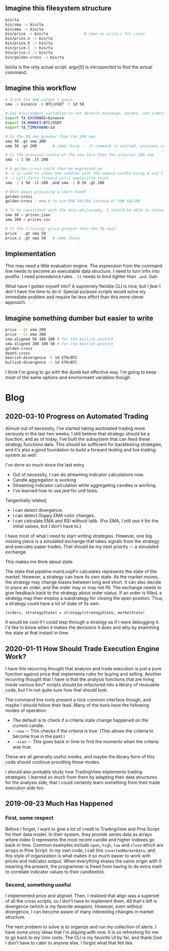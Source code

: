 ## Imagine this filesystem structure

```sh
bin/ta
bin/sma -> bin/ta
bin/ema -> bin/ta
bin/price -> bin/ta                # same as price.c for close
bin/price.o -> bin/ta
bin/price.h -> bin/ta
bin/price.l -> bin/ta
bin/price.c -> bin/ta
bin/golden-cross -> bin/ta
```

bin/ta is the only actual script.
argv[0] is introspected to find the actual command.

## Imagine this workflow

```sh
# Print the SMA values I guess.
sma -x binance -m BTC/USDT -t 1d 50

# Use environment variables to set default exchange, market, and timeframe
export TA_EXCHANGE=binance
export TA_MARKET=BTC/USDT
export TA_TIMEFRAME=1d

# Is the 50 sma greater than the 200 sma
sma 50 .gt sma 200
sma 50 .gt 200       # same thing -- if command is omitted, previous command is assumed

# Is the previous candle of the sma less than the previous 200 sma
sma -i 1 50 .lt 200

# A golden cross could then be expressed as
# -i is used to index the candles with the newest candle being 0 and 1 being the previous candle and 2 the candle before that.
# -i will carry forward until explicitly reset
sma -i 1 50 .lt 200 .and sma -i 0 50 .gt 200

# What about providing a short-hand?
golden-cross
golden-cross --ema # to use EMA 50/200 instead of SMA 50/200

# To be consistent with the Unix philosophy, I should be able to consume STDIN too.
sma 50 < prices.json
sma 200 < prices.csv

# Is the (closing) price greater than the 50 sma?
price   .gt sma 50
price.c .gt sma 50   # same thing
```

## Implementation

This may need a little evaluation engine. The expression from the command line
needs to become an executable data structure. I need to turn infix into postfix.
I need precedence rules. `.lt` needs to bind tighter than `.and`.  Gah.

What have I gotten myself into? A supremely flexible CLI is nice, but I *fear* I
don't have the time to do it. Special purpose scripts would solve my immediate
problem and require far less effort than this more clever approach.

## Imagine something dumber but easier to write

```sh
price --gt sma 200
price --lt ema 200
sma-aligned 50 100 200 # for the bullish posture
sma-aligned 200 100 50 # for the bearish posture
golden-cross
death-cross
bearish-divergence -t 1d ETH/BTC
bullish-divergence -t 1d ETH/BTC
```

I think I'm going to go with the dumb but effective way.  I'm going to keep most of
the same options and environment variables though.

# Blog

## 2020-03-10 Progress on Automated Trading

Almost out of necessity, I've started taking auotmated trading more seriously in
the last two weeks.  I still believe that strategy should be a function, and as of
today, I've built the subsystem that can feed these strategy functions data.  This
should be sufficient for backtesting strategies, and it's also a good foundation to
build a forward testing and live trading system as well.

I've done so much since the last entry

- Out of necessity, I can do streaming indicator calculations now.
- Candle aggregation is working
- Streaming indicator calculation while aggregating candles is working.
- I've learned how to use jest for unit tests.

Tangentially related,

- I can detect divergence.
- I can detect Guppy EMA color changes.
- I can calculate EMA and RSI without talib.  (For EMA, I still use it for the initial values, but I don't have to.)

I have most of what I need to start writing strategies.  However, one big missing
piece is a simulated exchange that takes signals from the strategy and executes paper trades.
That should be my next priority -- a simulated exchange.

This makes me think about state.

The state that pipeline.mainLoopFn calculates represents the state of the market.
However, a strategy can have its own state.  As the market moves, the strategy may change
biases between long and short.  It can also decide to place an order, and the order may or
may not fill.  The exchange needs to give feedback back to the strategy about order status.
If an order is filled, a strategy may then employ a substrategy for closing the open position.
Thus, a strategy could have a lot of state of its own.

```
[orders, strategyState] = strategy(strategyState, marketState)
```

It would be cool if I could step through a strategy as if I were debugging it.  I'd like to know
when it makes the decisions it does and why by examining the state at that instant in time.

## 2020-01-11 How Should Trade Execution Engine Work?

I have this recurring thought that analysis and trade execution is just a pure
function against price that implements rules for buying and selling. Another
recurring thought that I have is that the analysis functions that are living
inside various bin/* scripts should be refactored into a library of reusuable
code, but I'm not quite sure how that should look.

The command line tools present a nice common interface though, and maybe I should
follow their lead.  Many of the tools have the following modes of operation:

* The default is to check if a criteria state change happened on the current candle.
* `--now` -- This checks if the criteria is true.  (This allows the criteria to become true in the past.)
* `--scan` -- This goes back in time to find the moments when the criteria was true.

These are all generally useful modes, and maybe the library form of this code
should continue providing these modes.

I should also probably study how TradingView implements trading strategies. I
learned so much from them by adapting their data structures for the analysis
side, that I could certainly learn something from their trade execution side
too.

## 2019-09-23 Much Has Happened

### First, some respect

Before I forget, I want to give a lot of credit to TradingView and Pine Script
for their data model. In their system, they provide series data as arrays where
index 0 represents the most recent candle and higher indexes go back in time.
Common examples include `open`, `high`, `low` and `close` which are arrays in
Pine Script. In my own code, I call this `invertedMarketData`, and this style of
organization is what makes it so much easier to work with prices and indicator
output. When everything shares the same origin with 0 meaning the present, the
programmer is freed from having to do extra math to correlate indicator values
to their candlestick.

### Second, something useful

I implemented price and aligned. Then, I realized that align was a superset of
all the cross scripts, so I don't have to implement them. All that's left is
divergence (which is my favorite weapon). However, even without divergence, I
can become aware of many interesting changes in market structure.

The next problem to solve is to organize and run my collection of alerts. I have
some unixy ideas that I'm playing with now. It is so refreshing for me to go
back to my Unix roots. The CLI is my favorite UI by far, and thank God I don't
have to cater to anyone else.  I forgot what that felt like.
